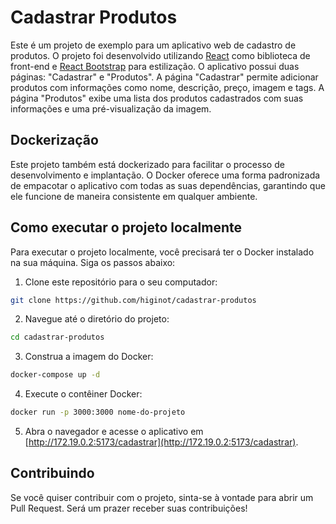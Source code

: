 # Cadastrar Produtos

Este é um projeto de exemplo para um aplicativo web de cadastro de produtos. O projeto foi desenvolvido utilizando [React](https://reactjs.org/) como biblioteca de front-end e [React Bootstrap](https://react-bootstrap.github.io/) para estilização. O aplicativo possui duas páginas: "Cadastrar" e "Produtos". A página "Cadastrar" permite adicionar produtos com informações como nome, descrição, preço, imagem e tags. A página "Produtos" exibe uma lista dos produtos cadastrados com suas informações e uma pré-visualização da imagem.

## Dockerização

Este projeto também está dockerizado para facilitar o processo de desenvolvimento e implantação. O Docker oferece uma forma padronizada de empacotar o aplicativo com todas as suas dependências, garantindo que ele funcione de maneira consistente em qualquer ambiente.

## Como executar o projeto localmente

Para executar o projeto localmente, você precisará ter o Docker instalado na sua máquina. Siga os passos abaixo:

1. Clone este repositório para o seu computador:

```bash
git clone https://github.com/higinot/cadastrar-produtos
```

2. Navegue até o diretório do projeto:

```bash
cd cadastrar-produtos
```

3. Construa a imagem do Docker:

```bash
docker-compose up -d
```

4. Execute o contêiner Docker:

```bash
docker run -p 3000:3000 nome-do-projeto
```

5. Abra o navegador e acesse o aplicativo em [http://172.19.0.2:5173/cadastrar](http://172.19.0.2:5173/cadastrar).

## Contribuindo

Se você quiser contribuir com o projeto, sinta-se à vontade para abrir um Pull Request. Será um prazer receber suas contribuições!
